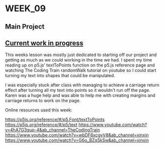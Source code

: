 # WEEK_09

## Main Project
## [Current work in progress](https://TajHealy.github.io/CodeWords/week_09/randomWalker/) 

This weeks lesson was mostly just dedicated to starting off our project and getting as much as we could working in the time we had. I spent my time reading up on p5.js' textToPoints function on the p5.js reference page and watching The Coding Train randomWalk tutorial on youtube so I could start turning my text into shapes that could be manipulated. 

I was especially stuck after class with managing to achieve a carriage return effect after turning all my text into points so it wouldn't run off the page. Karen was a huge help and was able to help me with creating margins and carriage returns to work on the page. 


Online resources used this week:

https://p5js.org/reference/#/p5.Font/textToPoints
https://p5js.org/reference/#/p5/text
https://www.youtube.com/watch?v=4hA7G3gup-4&ab_channel=TheCodingTrain
https://www.youtube.com/watch?v=wbDF6xcgvV8&ab_channel=xinxin
https://www.youtube.com/watch?v=G6o_BZqSkSw&ab_channel=xinxin
 
